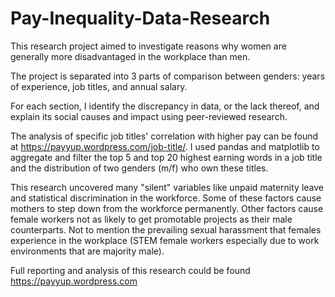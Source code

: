 # Pay-Inequality-Data-Research
This research project aimed to investigate reasons why women are generally more disadvantaged in the workplace than men. 

The project is separated into 3 parts of comparison between genders: years of experience, job titles, and annual salary.

For each section, I identify the discrepancy in data, or the lack thereof, and explain its social causes and impact using peer-reviewed research.

The analysis of specific job titles' correlation with higher pay can be found at https://payyup.wordpress.com/job-title/. I used pandas and matplotlib to aggregate and filter the top 5 and top 20 highest earning words in a job title and the distribution of two genders (m/f) who own these titles.

This research uncovered many "silent" variables like unpaid maternity leave and statistical discrimination in the workforce. Some of these factors cause mothers to step down from the workforce permanently. Other factors cause female workers not as likely to get promotable projects as their male counterparts. Not to mention the prevailing sexual harassment that females experience in the workplace (STEM female workers especially due to work environments that are majority male).

Full reporting and analysis of this research could be found https://payyup.wordpress.com
